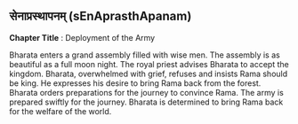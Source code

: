 ## सेनाप्रस्थापनम् (sEnAprasthApanam)
**Chapter Title** : Deployment of the Army

Bharata enters a grand assembly filled with wise men. The assembly is as beautiful as a full moon night. The royal priest advises Bharata to accept the kingdom. Bharata, overwhelmed with grief, refuses and insists Rama should be king. He expresses his desire to bring Rama back from the forest. Bharata orders preparations for the journey to convince Rama. The army is prepared swiftly for the journey. Bharata is determined to bring Rama back for the welfare of the world.